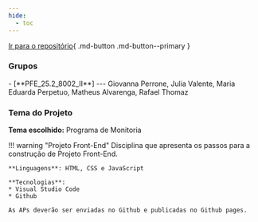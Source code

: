```yaml
---
hide:
  - toc
---
```

[Ir para o repositório](https://github.com/Projetos-de-Extensao/PFE_25.2_8002_II){ .md-button .md-button--primary }

### Grupos

<div class="grid cards" style="grid-template-columns: repeat(2, 1fr); background: var(--md-default-bg-color);" markdown="1">
-   [**PFE_25.2_8002_II**]
    ---
    Giovanna Perrone, Julia Valente, Maria Eduarda Perpetuo, Matheus Alvarenga, Rafael Thomaz
</div>

### Tema do Projeto
**Tema escolhido:** Programa de Monitoria

!!! warning "Projeto Front-End"
    Disciplina que apresenta os passos para a construção de Projeto Front-End.

    **Linguagens**: HTML, CSS e JavaScript

    **Tecnologias**:
    * Visual Studio Code
    * Github

    As APs deverão ser enviadas no Github e publicadas no Github pages.






